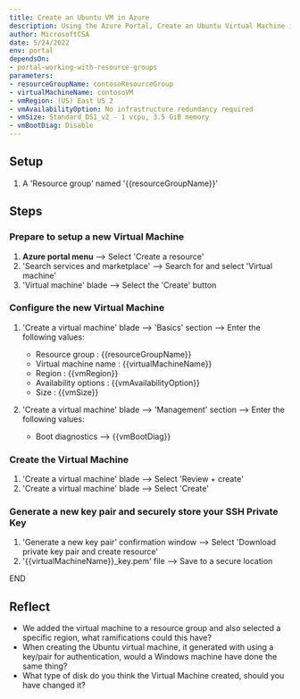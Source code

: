 ```yaml
---
title: Create an Ubuntu VM in Azure
description: Using the Azure Portal, Create an Ubuntu Virtual Machine in Azure
author: MicrosoftCSA
date: 5/24/2022
env: portal
dependsOn:
- portal-working-with-resource-groups
parameters:
- resourceGroupName: contosoResourceGroup
- virtualMachineName: contosoVM
- vmRegion: (US) East US 2
- vmAvailabilityOption: No infrastructure redundancy required
- vmSize: Standard_DS1_v2 - 1 vcpu, 3.5 GiB memory
- vmBootDiag: Disable
---
```


## Setup

1. A 'Resource group' named '{{resourceGroupName}}'

## Steps

### Prepare to setup a new Virtual Machine

1. **Azure portal menu** --> Select 'Create a resource'
2. 'Search services and marketplace' --> Search for and select 'Virtual machine'
3. 'Virtual machine' blade --> Select the 'Create' button

### Configure the new Virtual Machine

1. 'Create a virtual machine' blade --> 'Basics' section --> Enter the following values:
   - Resource group : {{resourceGroupName}}
   - Virtual machine name : {{virtualMachineName}}
   - Region : {{vmRegion}}
   - Availability options : {{vmAvailabilityOption}}
   - Size : {{vmSize}}

2. 'Create a virtual machine' blade --> 'Management' section --> Enter the following values:
   - Boot diagnostics --> {{vmBootDiag}}

### Create the Virtual Machine

1. 'Create a virtual machine' blade --> Select 'Review + create'
2. 'Create a virtual machine' blade --> Select 'Create'

### Generate a new key pair and securely store your SSH Private Key

1. 'Generate a new key pair' confirmation window --> Select 'Download private key pair and create resource'
2. '{{virtualMachineName}}_key.pem' file --> Save to a secure location

END

## Reflect

- We added the virtual machine to a resource group and also selected a specific region, what ramifications could this have?
- When creating the Ubuntu virtual machine, it generated with using a key/pair for authentication, would a Windows machine have done the same thing?
- What type of disk do you think the Virtual Machine created, should you have changed it?
